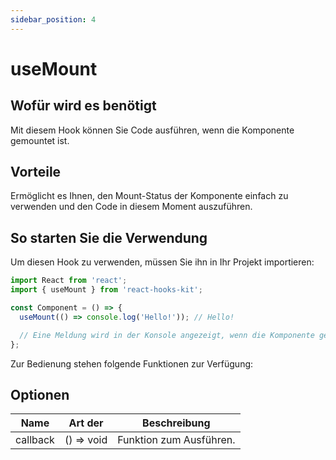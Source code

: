 ```yaml
---
sidebar_position: 4
---
```


# useMount

## Wofür wird es benötigt

Mit diesem Hook können Sie Code ausführen, wenn die Komponente gemountet ist.

## Vorteile

Ermöglicht es Ihnen, den Mount-Status der Komponente einfach zu verwenden und den Code in diesem Moment auszuführen.

## So starten Sie die Verwendung

Um diesen Hook zu verwenden, müssen Sie ihn in Ihr Projekt importieren:

```jsx
import React from 'react';
import { useMount } from 'react-hooks-kit';

const Component = () => {
  useMount(() => console.log('Hello!')); // Hello!

  // Eine Meldung wird in der Konsole angezeigt, wenn die Komponente gemountet ist
};
```

Zur Bedienung stehen folgende Funktionen zur Verfügung:

## Optionen

| Name | Art der | Beschreibung |
| :---: | :---: | :---: |
| callback | () => void | Funktion zum Ausführen. |
